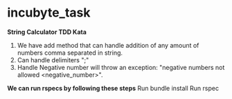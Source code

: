 # incubyte_task
**String Calculator TDD Kata**
1. We have add method that can handle addition of any amount of numbers comma separated in string.
2. Can handle delimiters ";"
3. Handle Negative number will throw an exception: "negative numbers not allowed <negative_number>".

**We can run rspecs by following these steps**
Run bundle install
Run rspec
